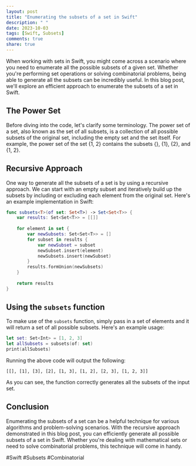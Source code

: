 ```yaml
---
layout: post
title: "Enumerating the subsets of a set in Swift"
description: " "
date: 2023-10-03
tags: [Swift, Subsets]
comments: true
share: true
---
```


When working with sets in Swift, you might come across a scenario where you need to enumerate all the possible subsets of a given set. Whether you're performing set operations or solving combinatorial problems, being able to generate all the subsets can be incredibly useful. In this blog post, we'll explore an efficient approach to enumerate the subsets of a set in Swift.

## The Power Set

Before diving into the code, let's clarify some terminology. The power set of a set, also known as the set of all subsets, is a collection of all possible subsets of the original set, including the empty set and the set itself. For example, the power set of the set {1, 2} contains the subsets {}, {1}, {2}, and {1, 2}.

## Recursive Approach

One way to generate all the subsets of a set is by using a recursive approach. We can start with an empty subset and iteratively build up the subsets by including or excluding each element from the original set. Here's an example implementation in Swift:

```swift
func subsets<T>(of set: Set<T>) -> Set<Set<T>> {
    var results: Set<Set<T>> = [[]]
    
    for element in set {
        var newSubsets: Set<Set<T>> = []
        for subset in results {
            var newSubset = subset
            newSubset.insert(element)
            newSubsets.insert(newSubset)
        }
        results.formUnion(newSubsets)
    }
    
    return results
}
```

## Using the `subsets` function

To make use of the `subsets` function, simply pass in a set of elements and it will return a set of all possible subsets. Here's an example usage:

```swift
let set: Set<Int> = [1, 2, 3]
let allSubsets = subsets(of: set)
print(allSubsets)
```

Running the above code will output the following:

```
[[], [1], [3], [2], [1, 3], [1, 2], [2, 3], [1, 2, 3]]
```

As you can see, the function correctly generates all the subsets of the input set.

## Conclusion

Enumerating the subsets of a set can be a helpful technique for various algorithms and problem-solving scenarios. With the recursive approach demonstrated in this blog post, you can efficiently generate all possible subsets of a set in Swift. Whether you're dealing with mathematical sets or need to solve combinatorial problems, this technique will come in handy.

#Swift #Subsets #Combinatorial